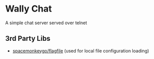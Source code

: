 # Wally Chat
 
A simple chat server served over telnet

## 3rd Party Libs
- [spacemonkeygo/flagfile](https://github.com/spacemonkeygo/flagfile) (used for local file configuration loading)

